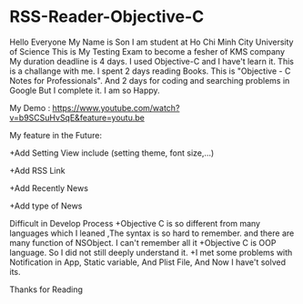 # RSS-Reader-Objective-C
Hello Everyone
My Name is Son
I am student at Ho Chi Minh City University of Science
This is My Testing Exam to become a fesher of KMS company
My duration deadline is 4 days. 
I used Objective-C and I have't learn it.
This is a challange with me. 
I spent 2 days reading Books. This is "Objective - C Notes for Professionals". And 2 days for coding
and searching problems in Google
But I complete it. I am so Happy.

My Demo : https://www.youtube.com/watch?v=b9SCSuHvSqE&feature=youtu.be

My feature in the Future:

+Add Setting View include (setting theme, font size,...)

+Add RSS Link 

+Add Recently News

+Add type of News

Difficult in Develop Process
+Objective C is so different from many languages which I leaned ,The syntax is so hard to remember. 
and there are many function of NSObject. I can't remember all it 
+Objective C is OOP language. So I did not still deeply understand it. 
+I met some problems with Notification in App, Static variable, And Plist File, And Now I have't solved its.

Thanks for Reading 
